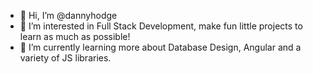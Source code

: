- 👋 Hi, I’m @dannyhodge
- 👀 I’m interested in Full Stack Development, make fun little projects to learn as much as possible!
- 🌱 I’m currently learning more about Database Design, Angular and a variety of JS libraries.

<!---
dannyhodge/dannyhodge is a ✨ special ✨ repository because its `README.md` (this file) appears on your GitHub profile.
You can click the Preview link to take a look at your changes.
--->
